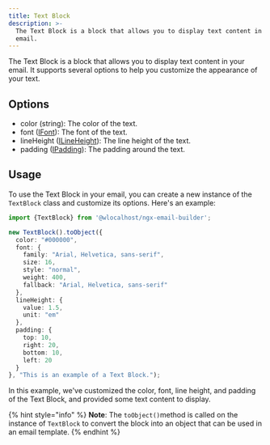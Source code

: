 ```yaml
---
title: Text Block
description: >-
  The Text Block is a block that allows you to display text content in your
  email.
---
```


The Text Block is a block that allows you to display text content in your email. It supports several options to help you
customize the appearance of your text.

## **Options**

* color (string): The color of the text.
* font ([IFont](/guides/references/interfaces#ifont)): The font of the text.
* lineHeight ([ILineHeight](/guides/references/interfaces#ilineheight)): The line height of the text.
* padding ([IPadding](/guides/references/interfaces#ipadding)): The padding around the text.

## **Usage**

To use the Text Block in your email, you can create a new instance of the `TextBlock` class and customize its options.
Here's an example:

```typescript
import {TextBlock} from '@wlocalhost/ngx-email-builder';

new TextBlock().toObject({
  color: "#000000",
  font: {
    family: "Arial, Helvetica, sans-serif",
    size: 16,
    style: "normal",
    weight: 400,
    fallback: "Arial, Helvetica, sans-serif"
  },
  lineHeight: {
    value: 1.5,
    unit: "em"
  },
  padding: {
    top: 10,
    right: 20,
    bottom: 10,
    left: 20
  }
}, "This is an example of a Text Block.");
```

In this example, we've customized the color, font, line height, and padding of the Text Block, and provided some text
content to display.&#x20;

{% hint style="info" %}
**Note**: The `toObject()`method is called on the instance of `TextBlock` to convert the block into an object that can
be used in an email template.
{% endhint %}
